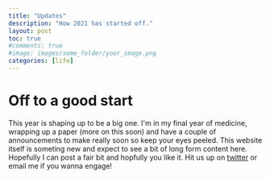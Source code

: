 ```yaml
---
title: "Updates"
description: "How 2021 has started off."
layout: post
toc: true
#comments: true
#image: images/some_folder/your_image.png
categories: [life]
---
```


# Off to a good start

This year is shaping up to be a big one. I'm in my final year of medicine, wrapping up a paper (more on this soon) and have a couple of announcements to make really soon so keep your eyes peeled. This website itself is someting new and expect to see a bit of long form content here. Hopefully I can post a fair bit and hopfully you like it. Hit us up on [twitter](https://twitter.com/arjunbaus) or email me if you wanna engage!
